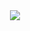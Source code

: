 


<div align="center" background-color="red" height="1000">
  <img src="https://media.giphy.com/media/PmN6BuVy5VIUzA8zJ0/giphy.gif" />
</div>
